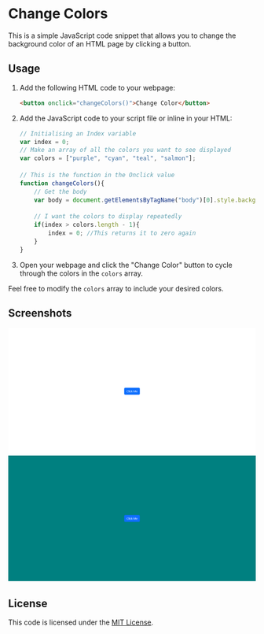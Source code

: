 # Change Colors

This is a simple JavaScript code snippet that allows you to change the background color of an HTML page by clicking a button.

## Usage

1. Add the following HTML code to your webpage:

   ```html
   <button onclick="changeColors()">Change Color</button>
   ```

2. Add the JavaScript code to your script file or inline in your HTML:

   ```javascript
   // Initialising an Index variable
   var index = 0;
   // Make an array of all the colors you want to see displayed
   var colors = ["purple", "cyan", "teal", "salmon"];

   // This is the function in the Onclick value
   function changeColors(){
       // Get the body
       var body = document.getElementsByTagName("body")[0].style.backgroundColor = colors[index++];

       // I want the colors to display repeatedly
       if(index > colors.length - 1){
           index = 0; //This returns it to zero again
       }
   }
   ```

3. Open your webpage and click the "Change Color" button to cycle through the colors in the `colors` array.

Feel free to modify the `colors` array to include your desired colors.

## Screenshots
![Screenshot #1](./screenshot1.png)
![Screenshot #2](./screenshot2.png)


## License

This code is licensed under the [MIT License](LICENSE).